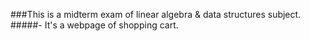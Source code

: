 ###This is a midterm exam of linear algebra & data structures subject.
<br/>
#####- It's a webpage of shopping cart.
